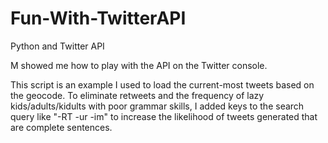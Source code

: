 Fun-With-TwitterAPI
===================

Python and Twitter API

M showed me how to play with the API on the Twitter console.

This script is an example I used to load the current-most tweets based on the geocode. To eliminate retweets and the frequency of lazy kids/adults/kidults with poor grammar skills, I added keys to the search query like "-RT -ur -im" to increase the likelihood of tweets generated that are complete sentences.

